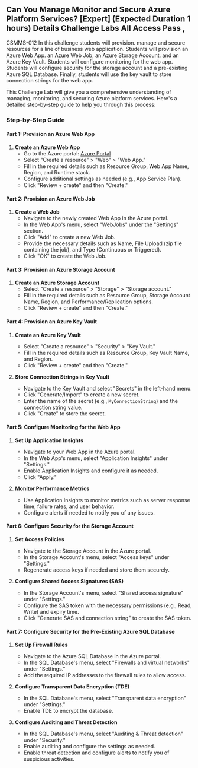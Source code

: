 ## Can You Manage Monitor and Secure Azure Platform Services? [Expert] (Expected Duration 1 hours) Details Challenge Labs All Access Pass , 
CSMMS-012 In this challenge students will provision. manage and secure resources for a line of business web application. 
Students will provision an Azure Web App. an Azure Web Job, an Azure Storage Account. and an Azure Key Vault. Students will configure monitoring for the web app. 
Students will configure security for the storage account and a pre-existing Azure SQL Database. 
Finally, students will use the key vault to store connection strings for the web app.

This Challenge Lab will give you a comprehensive understanding of managing, monitoring, and securing Azure platform services. Here's a detailed step-by-step guide to help you through this process:

### Step-by-Step Guide

#### Part 1: Provision an Azure Web App

1. **Create an Azure Web App**
   - Go to the Azure portal: [Azure Portal](https://portal.azure.com)
   - Select "Create a resource" > "Web" > "Web App."
   - Fill in the required details such as Resource Group, Web App Name, Region, and Runtime stack.
   - Configure additional settings as needed (e.g., App Service Plan).
   - Click "Review + create" and then "Create."

#### Part 2: Provision an Azure Web Job

1. **Create a Web Job**
   - Navigate to the newly created Web App in the Azure portal.
   - In the Web App's menu, select "WebJobs" under the "Settings" section.
   - Click "Add" to create a new Web Job.
   - Provide the necessary details such as Name, File Upload (zip file containing the job), and Type (Continuous or Triggered).
   - Click "OK" to create the Web Job.

#### Part 3: Provision an Azure Storage Account

1. **Create an Azure Storage Account**
   - Select "Create a resource" > "Storage" > "Storage account."
   - Fill in the required details such as Resource Group, Storage Account Name, Region, and Performance/Replication options.
   - Click "Review + create" and then "Create."

#### Part 4: Provision an Azure Key Vault

1. **Create an Azure Key Vault**
   - Select "Create a resource" > "Security" > "Key Vault."
   - Fill in the required details such as Resource Group, Key Vault Name, and Region.
   - Click "Review + create" and then "Create."

2. **Store Connection Strings in Key Vault**
   - Navigate to the Key Vault and select "Secrets" in the left-hand menu.
   - Click "Generate/Import" to create a new secret.
   - Enter the name of the secret (e.g., `MyConnectionString`) and the connection string value.
   - Click "Create" to store the secret.

#### Part 5: Configure Monitoring for the Web App

1. **Set Up Application Insights**
   - Navigate to your Web App in the Azure portal.
   - In the Web App's menu, select "Application Insights" under "Settings."
   - Enable Application Insights and configure it as needed.
   - Click "Apply."

2. **Monitor Performance Metrics**
   - Use Application Insights to monitor metrics such as server response time, failure rates, and user behavior.
   - Configure alerts if needed to notify you of any issues.

#### Part 6: Configure Security for the Storage Account

1. **Set Access Policies**
   - Navigate to the Storage Account in the Azure portal.
   - In the Storage Account's menu, select "Access keys" under "Settings."
   - Regenerate access keys if needed and store them securely.

2. **Configure Shared Access Signatures (SAS)**
   - In the Storage Account's menu, select "Shared access signature" under "Settings."
   - Configure the SAS token with the necessary permissions (e.g., Read, Write) and expiry time.
   - Click "Generate SAS and connection string" to create the SAS token.

#### Part 7: Configure Security for the Pre-Existing Azure SQL Database

1. **Set Up Firewall Rules**
   - Navigate to the Azure SQL Database in the Azure portal.
   - In the SQL Database's menu, select "Firewalls and virtual networks" under "Settings."
   - Add the required IP addresses to the firewall rules to allow access.

2. **Configure Transparent Data Encryption (TDE)**
   - In the SQL Database's menu, select "Transparent data encryption" under "Settings."
   - Enable TDE to encrypt the database.

3. **Configure Auditing and Threat Detection**
   - In the SQL Database's menu, select "Auditing & Threat detection" under "Security."
   - Enable auditing and configure the settings as needed.
   - Enable threat detection and configure alerts to notify you of suspicious activities.
